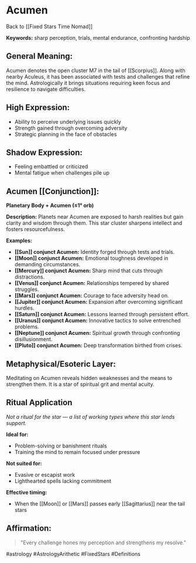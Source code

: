# Acumen

Back to [[Fixed Stars Time Nomad]]

**Keywords:** sharp perception, trials, mental endurance, confronting hardship

## General Meaning:
Acumen denotes the open cluster M7 in the tail of [[Scorpius]]. Along
with nearby Aculeus, it has been associated with tests and challenges
that refine the mind. Astrologically it brings situations requiring keen
focus and resilience to navigate difficulties.

## High Expression:
- Ability to perceive underlying issues quickly
- Strength gained through overcoming adversity
- Strategic planning in the face of obstacles

## Shadow Expression:
- Feeling embattled or criticized
- Mental fatigue when challenges pile up

## Acumen [[Conjunction]]:

**Planetary Body + Acumen (≤1° orb)**

**Description:**
Planets near Acumen are exposed to harsh realities but gain clarity and
wisdom through them. This star cluster sharpens intellect and fosters
resourcefulness.

**Examples:**
- **[[Sun]] conjunct Acumen:** Identity forged through tests and trials.
- **[[Moon]] conjunct Acumen:** Emotional toughness developed in demanding
  circumstances.
- **[[Mercury]] conjunct Acumen:** Sharp mind that cuts through
  distractions.
- **[[Venus]] conjunct Acumen:** Relationships tempered by shared struggles.
- **[[Mars]] conjunct Acumen:** Courage to face adversity head on.
- **[[Jupiter]] conjunct Acumen:** Expansion after overcoming significant
  hurdles.
- **[[Saturn]] conjunct Acumen:** Lessons learned through persistent effort.
- **[[Uranus]] conjunct Acumen:** Innovative tactics to solve entrenched
  problems.
- **[[Neptune]] conjunct Acumen:** Spiritual growth through confronting
  disillusionment.
- **[[Pluto]] conjunct Acumen:** Deep transformation birthed from crises.

## Metaphysical/Esoteric Layer:
Meditating on Acumen reveals hidden weaknesses and the means to
strengthen them. It is a star of spiritual grit and mental acuity.

## Ritual Application
*Not a ritual for the star — a list of working types where this star
lends support.*

**Ideal for:**
- Problem-solving or banishment rituals
- Training the mind to remain focused under pressure

**Not suited for:**
- Evasive or escapist work
- Lighthearted spells lacking commitment

**Effective timing:**
- When the [[Moon]] or [[Mars]] passes early [[Sagittarius]] near the tail stars

## Affirmation:

> "Every challenge hones my perception and strengthens my resolve."

#astrology #AstrologyArithetic #FixedStars #Definitions
